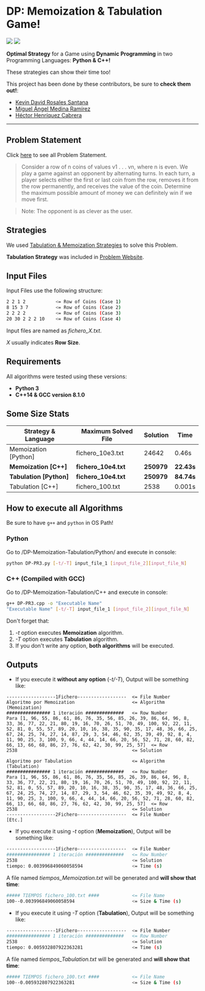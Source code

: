 # DP: Memoization & Tabulation Game!

<img src="https://img.shields.io/badge/license-MIT-green.svg" />  <img src="https://img.shields.io/badge/version-1.0-red.svg" /> 

**Optimal Strategy** for a Game using **Dynamic Programming** in two Programming Languages: **Python & C++!**

These strategies can show their time too!

This project has been done by these contributors, be sure to **check them out!**:

- [Kevin David Rosales Santana](https://github.com/kevinrosalesdev)
- [Miguel Ángel Medina Ramírez](https://github.com/miguel-kjh)
- [Héctor Henríquez Cabrera](https://github.com/HectorHc2014)

***

## Problem Statement

Click [here](https://www.geeksforgeeks.org/optimal-strategy-for-a-game-dp-31/) to see all Problem Statement.

>Consider a row of n coins of values v1 . . . vn, where n is even. We play a game against an opponent by alternating turns. In each turn, a player selects either the first or last coin from the row, removes it from the row permanently, and receives the value of the coin. Determine the maximum possible amount of money we can definitely win if we move first.

>Note: The opponent is as clever as the user.

## Strategies

We used [Tabulation & Memoization Strategies](https://www.geeksforgeeks.org/tabulation-vs-memoization/) to solve this Problem.

**Tabulation Strategy** was included in [Problem Website](https://www.geeksforgeeks.org/optimal-strategy-for-a-game-dp-31/).

## Input Files

Input Files use the following structure:

```bash
2 2 1 2           <= Row of Coins (Case 1)
8 15 3 7          <= Row of Coins (Case 2)
2 2 2 2           <= Row of Coins (Case 3)
20 30 2 2 2 10    <= Row of Coins (Case 4)
```

Input files are named as *fichero_X.txt*. 

*X* usually indicates **Row Size**.

## Requirements

All algorithms were tested using these versions:

- **Python 3**
- **C++14 & GCC version 8.1.0**

## Some Size Stats

| Strategy & Language     | Maximum Solved File  | Solution   | Time       |
| ----------------------- | -------------------- | ---------- | ---------- |
| Memoization [Python]    | fichero_10e3.txt     | 24642      | 0.46s      |
| **Memoization [C++]**   | **fichero_10e4.txt** | **250979** | **22.43s** |
| **Tabulation [Python]** | **fichero_10e4.txt** | **250979** | **84.74s** |
| Tabulation [C++]        | fichero_100.txt      | 2538       | 0.001s     |

## How to execute all Algorithms

Be sure to have `g++` and `python` in OS Path!

### Python

Go to /DP-Memoization-Tabulation/Python/ and execute in console:

~~~bash
python DP-PR3.py [-t/-T] input_file_1 [input_file_2][input_file_N]
~~~

### C++ (Compiled with GCC)

Go to /DP-Memoization-Tabulation/C++ and execute in console:

~~~bash
g++ DP-PR3.cpp -o "Executable Name"
"Executable Name" [-t/-T] input_file_1 [input_file_2][input_file_N]
~~~

Don't forget that:

1. *-t* option executes **Memoization** algorithm.
2. *-T* option executes **Tabulation** algorithm.
3. If you don't write any option, **both algorithms** will be executed.

## Outputs

- If you execute it **without any option** (*-t/-T*), Output will be something like:

```
------------------1Fichero------------------  <= File Number
Algoritmo por Memoization                     <= Algorithm (Memoization)
################ 1 iteración ##############   <= Row Number
Para [1, 96, 55, 86, 61, 86, 76, 35, 56, 85, 26, 39, 86, 64, 96, 8, 33, 36, 77, 22, 21, 80, 19, 16, 70, 26, 51, 70, 49, 100, 92, 22, 11, 52, 81, 0, 55, 57, 89, 20, 10, 16, 38, 35, 90, 35, 17, 48, 36, 66, 25, 67, 24, 25, 74, 27, 14, 87, 29, 3, 54, 46, 62, 35, 39, 49, 92, 8, 4, 11, 90, 25, 3, 100, 9, 66, 4, 44, 14, 66, 20, 56, 52, 71, 28, 60, 82, 66, 13, 66, 68, 86, 27, 76, 62, 42, 30, 99, 25, 57]  <= Row
2538                                          <= Solution

Algoritmo por Tabulation                      <= Algorithm (Tabulation)
################ 1 iteración ##############   <= Row Number
Para [1, 96, 55, 86, 61, 86, 76, 35, 56, 85, 26, 39, 86, 64, 96, 8, 33, 36, 77, 22, 21, 80, 19, 16, 70, 26, 51, 70, 49, 100, 92, 22, 11, 52, 81, 0, 55, 57, 89, 20, 10, 16, 38, 35, 90, 35, 17, 48, 36, 66, 25, 67, 24, 25, 74, 27, 14, 87, 29, 3, 54, 46, 62, 35, 39, 49, 92, 8, 4, 11, 90, 25, 3, 100, 9, 66, 4, 44, 14, 66, 20, 56, 52, 71, 28, 60, 82, 66, 13, 66, 68, 86, 27, 76, 62, 42, 30, 99, 25, 57]  <= Row
2538                                          <= Solution
------------------2Fichero------------------  <= File Number
[Etc.]
```

- If you execute it using *-t* option (**Memoization**), Output will be something like:

```bash
------------------1Fichero------------------  <= File Number
################ 1 iteración ##############   <= Row Number
2538                                          <= Solution
tiempo: 0.003996849060058594                  <= Time (s)
```

A file named *tiempos_Memoization.txt* will be generated and **will show that time**:

```bash
##### TIEMPOS fichero_100.txt ####            <= File Name
100--0.003996849060058594                     <= Size & Time (s)
```

- If you execute it using *-T* option (**Tabulation**), Output will be something like:

```bash
------------------1Fichero------------------  <= File Number
################ 1 iteración ##############   <= Row Number
2538                                          <= Solution
tiempo: 0.005932807922363281                  <= Time (s)
```

A file named *tiempos_Tabulation.txt* will be generated and **will show that time**:

```bash
##### TIEMPOS fichero_100.txt ####            <= File Name
100--0.005932807922363281                     <= Size & Time (s)
```

